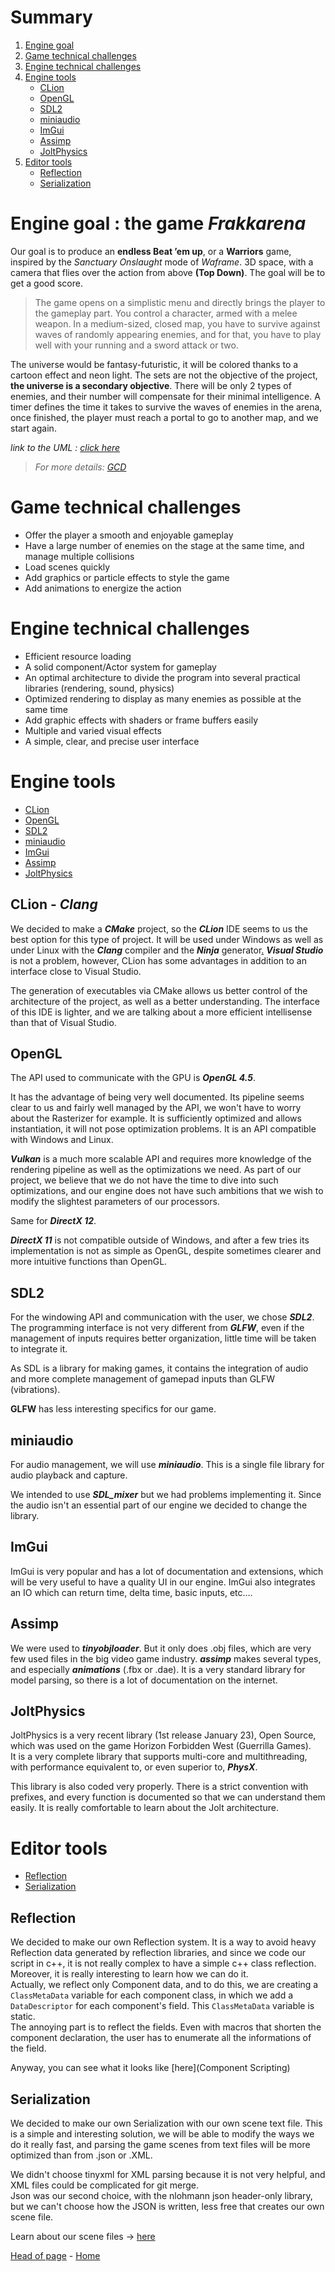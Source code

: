# Summary
1. [Engine goal](#goal)
2. [Game technical challenges](#game-technical-challenges)
3. [Engine technical challenges](#engine-technical-challenges)
4. [Engine tools](#engine-tools)
    - [CLion](#clion)
    - [OpenGL](#opengl)
    - [SDL2](#sdl2)
    - [miniaudio](#miniaudio)
    - [ImGui](#imgui)
    - [Assimp](#assimp)
    - [JoltPhysics](#joltphysics)
5. [Editor tools](#editor-tools)
    - [Reflection](#reflection)
    - [Serialization](#serialization)
  

# Engine goal : the game _**Frakkarena**_ <a name="goal"></a>

Our goal is to produce an **endless Beat ’em up**, or a **Warriors** game, inspired by the _Sanctuary Onslaught_ mode of _Waframe_. 3D space, with a camera that flies over the action from above **(Top Down)**. The goal will be to get a good score.

> The game opens on a simplistic menu and directly brings the player to the gameplay part. You control a character, armed with a melee weapon. In a medium-sized, closed map, you have to survive against waves of randomly appearing enemies, and for that, you have to play well with your running and a sword attack or two.

The universe would be fantasy-futuristic, it will be colored thanks to a cartoon effect and neon light. The sets are not the objective of the project, **the universe is a secondary objective**.
There will be only 2 types of enemies, and their number will compensate for their minimal intelligence.
A timer defines the time it takes to survive the waves of enemies in the arena, once finished, the player must reach a portal to go to another map, and we start again.

_link to the UML : [click here](https://drive.google.com/file/d/1SBmX84fGq0kCGZPlbNm0Xl98ddZwisI8/view?usp=sharing)_  
> _For more details: [GCD](game-concept-document)_
  
# Game technical challenges
  
- Offer the player a smooth and enjoyable gameplay
- Have a large number of enemies on the stage at the same time, and manage multiple collisions
- Load scenes quickly
- Add graphics or particle effects to style the game
- Add animations to energize the action

# Engine technical challenges

- Efficient resource loading
- A solid component/Actor system for gameplay
- An optimal architecture to divide the program into several practical libraries (rendering, sound, physics)
- Optimized rendering to display as many enemies as possible at the same time
- Add graphic effects with shaders or frame buffers easily
- Multiple and varied visual effects
- A simple, clear, and precise user interface
  
# Engine tools
  
- [CLion](#clion)
- [OpenGL](#opengl)
- [SDL2](#sdl2)
- [miniaudio](#miniaudio)
- [ImGui](#imgui)
- [Assimp](#assimp)
- [JoltPhysics](#joltphysics)

## CLion - _Clang_ <a name="clion"></a>

We decided to make a _**CMake**_ project, so the _**CLion**_ IDE seems to us the best option for this type of project.
  It will be used under Windows as well as under Linux with the _**Clang**_ compiler and the _**Ninja**_ generator[.](VS-vs-CL) _**Visual Studio**_ is not a problem, however, CLion has some advantages in addition to an interface close to Visual Studio.

The generation of executables via CMake allows us better control of the architecture of the project, as well as a better understanding. The interface of this IDE is lighter, and we are talking about a more efficient intellisense than that of Visual Studio.
 
## OpenGL

The API used to communicate with the GPU is _**OpenGL 4.5**_.

It has the advantage of being very well documented. Its pipeline seems clear to us and fairly well managed by the API, we won't have to worry about the Rasterizer for example. It is sufficiently optimized and allows instantiation, it will not pose optimization problems. It is an API compatible with Windows and Linux.

_**Vulkan**_ is a much more scalable API and requires more knowledge of the rendering pipeline as well as the optimizations we need. As part of our project, we believe that we do not have the time to dive into such optimizations, and our engine does not have such ambitions that we wish to modify the slightest parameters of our processors.

Same for _**DirectX 12**_.

_**DirectX 11**_ is not compatible outside of Windows, and after a few tries its implementation is not as simple as OpenGL, despite sometimes clearer and more intuitive functions than OpenGL.

## SDL2

For the windowing API and communication with the user, we chose _**SDL2**_. The programming interface is not very different from _**GLFW**_, even if the management of inputs requires better organization, little time will be taken to integrate it.

As SDL is a library for making games, it contains the integration of audio and more complete management of gamepad inputs than GLFW (vibrations).

**GLFW** has less interesting specifics for our game.

## miniaudio

For audio management, we will use _**miniaudio**_. This is a single file library for audio playback and capture.

We intended to use _**SDL_mixer**_ but we had problems implementing it. Since the audio isn't an essential part of our engine we decided to change the library.

## ImGui

ImGui is very popular and has a lot of documentation and extensions, which will be very useful to have a quality UI in our engine.
ImGui also integrates an IO which can return time, delta time, basic inputs, etc….

## Assimp

We were used to _**tinyobjloader**_. But it only does .obj files, which are very few used files in the big video game industry.
_**assimp**_ makes several types, and especially _**animations**_ (.fbx or .dae). It is a very standard library for model parsing, so there is a lot of documentation on the internet.  

## JoltPhysics

JoltPhysics is a very recent library (1st release January 23), Open Source, which was used on the game Horizon Forbidden West (Guerrilla Games).  
It is a very complete library that supports multi-core and multithreading, with performance equivalent to, or even superior to, _**PhysX**_.  

This library is also coded very properly. There is a strict convention with prefixes, and every function is documented so that we can understand them easily. It is really comfortable to learn about the Jolt architecture.  

# Editor tools

- [Reflection](#reflection)  
- [Serialization](#serialization)

## Reflection

We decided to make our own Reflection system. It is a way to avoid heavy Reflection data generated by reflection libraries, and since we code our script in c++, it is not really complex to have a simple c++ class reflection. Moreover, it is really interesting to learn how we can do it.  
Actually, we reflect only Component data, and to do this, we are creating a `ClassMetaData` variable for each component class, in which we add a `DataDescriptor` for each component's field. This `ClassMetaData` variable is static.  
The annoying part is to reflect the fields. Even with macros that shorten the component declaration, the user has to enumerate all the informations of the field.  

Anyway, you can see what it looks like [here](Component Scripting)  


## Serialization

We decided to make our own Serialization with our own scene text file. This is a simple and interesting solution, we will be able to modify the ways we do it really fast, and parsing the game scenes from text files will be more optimized than from .json or .XML.  

We didn't choose tinyxml for XML parsing because it is not very helpful, and XML files could be complicated for git merge.  
Json was our second choice, with the nlohmann json header-only library, but we can't choose how the JSON is written, less free that creates our own scene file.  

Learn about our scene files -> [here](Scene_File.md)  

[Head of page](#summary) - [Home](Home.md)